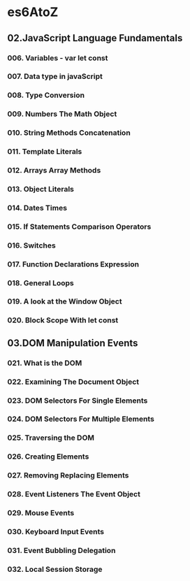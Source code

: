 # es6AtoZ
## 02.JavaScript Language Fundamentals
### 006. Variables - var let const 
### 007. Data type in javaScript 
### 008. Type Conversion
### 009. Numbers The Math Object
### 010. String Methods Concatenation 
### 011. Template Literals
### 012. Arrays Array Methods
### 013. Object Literals
### 014. Dates Times
### 015. If Statements Comparison Operators
### 016. Switches 
### 017. Function Declarations Expression 
### 018. General Loops
### 019. A look at the Window Object 
### 020. Block Scope With let const 

## 03.DOM Manipulation Events
### 021. What is the DOM
### 022. Examining The Document Object
### 023. DOM Selectors For Single Elements
### 024. DOM Selectors For Multiple Elements
### 025. Traversing the DOM
### 026. Creating Elements
### 027. Removing Replacing Elements
### 028. Event Listeners The Event Object 
### 029. Mouse Events
### 030. Keyboard Input Events
### 031. Event Bubbling Delegation
### 032. Local Session Storage

